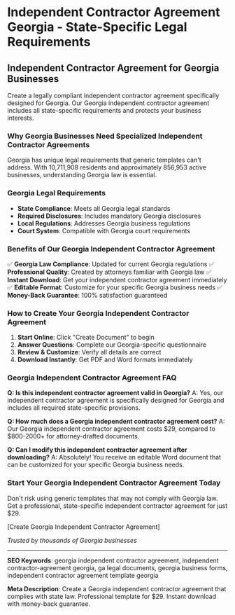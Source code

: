 # Independent Contractor Agreement Georgia - State-Specific Legal Requirements

## Independent Contractor Agreement for Georgia Businesses

Create a legally compliant independent contractor agreement specifically designed for Georgia. Our Georgia independent contractor agreement includes all state-specific requirements and protects your business interests.

### Why Georgia Businesses Need Specialized Independent Contractor Agreements

Georgia has unique legal requirements that generic templates can't address. With 10,711,908 residents and approximately 856,953 active businesses, understanding Georgia law is essential.

### Georgia Legal Requirements

- **State Compliance**: Meets all Georgia legal standards
- **Required Disclosures**: Includes mandatory Georgia disclosures
- **Local Regulations**: Addresses Georgia business regulations
- **Court System**: Compatible with Georgia court requirements

### Benefits of Our Georgia Independent Contractor Agreement

✅ **Georgia Law Compliance**: Updated for current Georgia regulations
✅ **Professional Quality**: Created by attorneys familiar with Georgia law
✅ **Instant Download**: Get your independent contractor agreement immediately
✅ **Editable Format**: Customize for your specific Georgia business needs
✅ **Money-Back Guarantee**: 100% satisfaction guaranteed

### How to Create Your Georgia Independent Contractor Agreement

1. **Start Online**: Click "Create Document" to begin
2. **Answer Questions**: Complete our Georgia-specific questionnaire
3. **Review & Customize**: Verify all details are correct
4. **Download Instantly**: Get PDF and Word formats immediately

### Georgia Independent Contractor Agreement FAQ

**Q: Is this independent contractor agreement valid in Georgia?**
A: Yes, our independent contractor agreement is specifically designed for Georgia and includes all required state-specific provisions.

**Q: How much does a Georgia independent contractor agreement cost?**
A: Our Georgia independent contractor agreement costs $29, compared to $800-2000+ for attorney-drafted documents.

**Q: Can I modify this independent contractor agreement after downloading?**
A: Absolutely! You receive an editable Word document that can be customized for your specific Georgia business needs.

### Start Your Georgia Independent Contractor Agreement Today

Don't risk using generic templates that may not comply with Georgia law. Get a professional, state-specific independent contractor agreement for just $29.

[Create Georgia Independent Contractor Agreement]

*Trusted by thousands of Georgia businesses*

---

**SEO Keywords**: georgia independent contractor agreement, independent contractor-agreement georgia, ga legal documents, georgia business forms, independent contractor agreement template georgia

**Meta Description**: Create a Georgia independent contractor agreement that complies with state law. Professional template for $29. Instant download with money-back guarantee.
